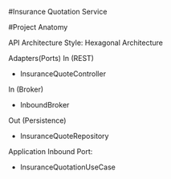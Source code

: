 #Insurance Quotation Service 

#Project Anatomy

API Architecture Style: Hexagonal Architecture

Adapters(Ports)
In (REST)
- InsuranceQuoteController

In (Broker)
- InboundBroker

Out (Persistence)
- InsuranceQuoteRepository

Application Inbound Port:
- InsuranceQuotationUseCase
